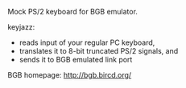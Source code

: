 Mock PS/2 keyboard for BGB emulator.

keyjazz:

* reads input of your regular PC keyboard,
* translates it to 8-bit truncated PS/2 signals, and
* sends it to BGB emulated link port

BGB homepage: http://bgb.bircd.org/
